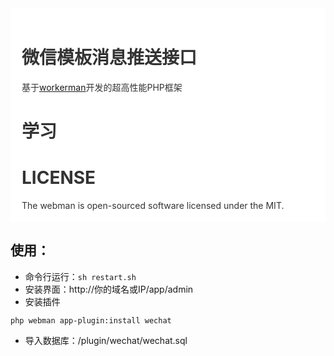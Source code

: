 <div style="padding:18px;max-width: 1024px;margin:0 auto;background-color:#fff;color:#333">
<h1>微信模板消息推送接口</h1>

基于<a href="https://www.workerman.net" target="__blank">workerman</a>开发的超高性能PHP框架

<h1>学习</h1>

<div style="clear: both">
<h1>LICENSE</h1>
The webman is open-sourced software licensed under the MIT.
</div>
</div>

## 使用：
 - 命令行运行：`sh restart.sh`
 - 安装界面：http://你的域名或IP/app/admin
 - 安装插件
```shell
php webman app-plugin:install wechat
```
 - 导入数据库：/plugin/wechat/wechat.sql
